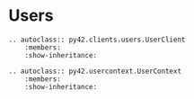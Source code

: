 # Users

```eval_rst
.. autoclass:: py42.clients.users.UserClient
    :members:
    :show-inheritance:
```

```eval_rst
.. autoclass:: py42.usercontext.UserContext
    :members:
    :show-inheritance:
```
